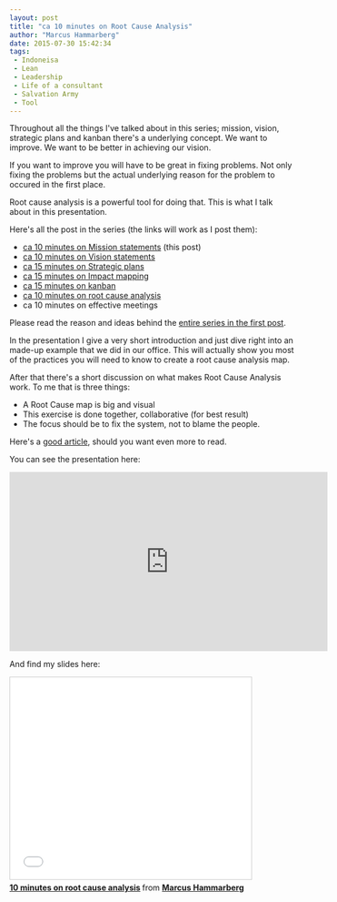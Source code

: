 ```yaml
---
layout: post
title: "ca 10 minutes on Root Cause Analysis"
author: "Marcus Hammarberg"
date: 2015-07-30 15:42:34
tags:
 - Indoneisa
 - Lean
 - Leadership
 - Life of a consultant
 - Salvation Army
 - Tool
---
```


Throughout all the things I've talked about in this series; mission, vision, strategic plans and kanban there's a underlying concept. We want to improve. We want to be better in achieving our vision. 

If you want to improve you will have to be great in fixing problems. Not only fixing the problems but the actual underlying reason for the problem to occured in the first place. 

Root cause analysis is a powerful tool for doing that. This is what I talk about in this presentation. 

Here's all the post in the series (the links will work as I post them):

* [ca 10 minutes on Mission statements](/2015/06/ca--minutes-on-mission.html) (this post)
* [ca 10 minutes on Vision statements](/2015/06/ca--minutes-on-vision-statements.html)
* [ca 15 minutes on Strategic plans](/2015/06/ca--minutes-on-strategic-plans.html)
* [ca 15 minutes on Impact mapping](/2015/06/ca--minutes-on-impact-mapping.html)
* [ca 15 minutes on kanban](/2015/06/ca--minutes-on-kanban.html)
* [ca 10 minutes on root cause analysis](/2015/07/ca--minutes-on-root-cause-analysis.html)
* ca 10 minutes on effective meetings

Please read the reason and ideas behind the [entire series in the first post](/2015/06/new-series-marcus-on-business.html).

<a name='more'></a>

In the presentation I give a very short introduction and just dive right into an made-up example that we did in our office. This will actually show you most of the practices you will need to know to create a root cause analysis map. 

After that there's a short discussion on what makes Root Cause Analysis work. To me that is three things: 

* A Root Cause map is big and visual
* This exercise is done together, collaborative (for best result)
* The focus should be to fix the system, not to blame the people. 

Here's a [good article](https://www.crisp.se/file-uploads/cause-effect-diagrams.pdf), should you want even more to read. 

You can see the presentation here: 
<iframe width="560" height="315" src="https://youtu.be/rv9MO90-OyU" frameborder="0" allowfullscreen></iframe>

And find my slides here: 
<iframe src="//www.slideshare.net/slideshow/embed_code/key/uRQWhsyuKLOdYw" width="425" height="355" frameborder="0" marginwidth="0" marginheight="0" scrolling="no" style="border:1px solid #CCC; border-width:1px; margin-bottom:5px; max-width: 100%;" allowfullscreen> </iframe> <div style="margin-bottom:5px"> <strong> <a href="//www.slideshare.net/marcusoftnet/10-minutes-on-root-cause-analysis" title="10 minutes on root cause analysis" target="_blank">10 minutes on root cause analysis</a> </strong> from <strong><a href="//www.slideshare.net/marcusoftnet" target="_blank">Marcus Hammarberg</a></strong> </div>

